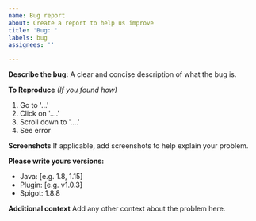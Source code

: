 ```yaml
---
name: Bug report
about: Create a report to help us improve
title: 'Bug: '
labels: bug
assignees: ''

---
```


**Describe the bug:**
A clear and concise description of what the bug is.

**To Reproduce** *(If you found how)*

1. Go to '...'
2. Click on '....'
3. Scroll down to '....'
4. See error

**Screenshots**
If applicable, add screenshots to help explain your problem.

**Please write yours versions:**
 - Java: [e.g. 1.8, 1.15]
 - Plugin: [e.g. v1.0.3]
 - Spigot: 1.8.8

**Additional context**
Add any other context about the problem here.
